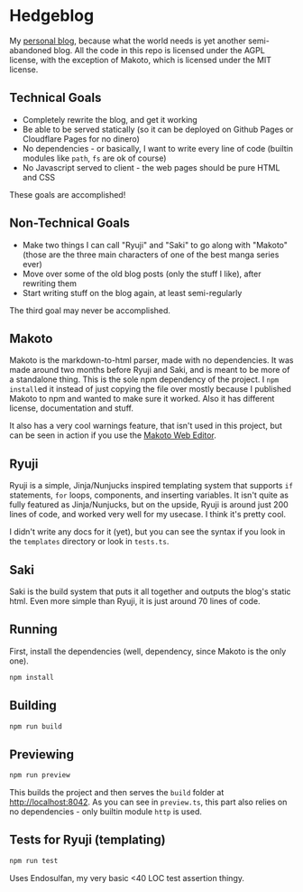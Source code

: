 # Hedgeblog
My [personal blog](https://www.prussiafan.club), because what the world needs is yet another semi-abandoned blog. All the code in this repo is licensed under the AGPL license, with the exception of Makoto, which is licensed under the MIT license.

## Technical Goals
- Completely rewrite the blog, and get it working
- Be able to be served statically (so it can be deployed on Github Pages or Cloudflare Pages for no dinero)
- No dependencies - or basically, I want to write every line of code (builtin modules like `path`, `fs` are ok of course)
- No Javascript served to client - the web pages should be pure HTML and CSS

These goals are accomplished!

## Non-Technical Goals
- Make two things I can call "Ryuji" and "Saki" to go along with "Makoto" (those are the three main characters of one of the best manga series ever)
- Move over some of the old blog posts (only the stuff I like), after rewriting them
- Start writing stuff on the blog again, at least semi-regularly

The third goal may never be accomplished.

## Makoto
Makoto is the markdown-to-html parser, made with no dependencies. It was made around two months before Ryuji and Saki, and is meant to be more of a standalone thing. This is the sole npm dependency of the project. I `npm install`ed it instead of just copying the file over mostly because I published Makoto to npm and wanted to make sure it worked. Also it has different license, documentation and stuff.

It also has a very cool warnings feature, that isn't used in this project, but can be seen in action if you use the [Makoto Web Editor](https://makoto.prussia.dev).

## Ryuji
Ryuji is a simple, Jinja/Nunjucks inspired templating system that supports `if` statements, `for` loops, components, and inserting variables. It isn't quite as fully featured as Jinja/Nunjucks, but on the upside, Ryuji is around just 200 lines of code, and worked very well for my usecase. I think it's pretty cool.

I didn't write any docs for it (yet), but you can see the syntax if you look in the `templates` directory or look in `tests.ts`.

## Saki
Saki is the build system that puts it all together and outputs the blog's static html. Even more simple than Ryuji, it is just around 70 lines of code.

## Running
First, install the dependencies (well, dependency, since Makoto is the only one).

```bash
npm install
```

## Building
```bash
npm run build
```

## Previewing
```bash
npm run preview
```

This builds the project and then serves the `build` folder at [http://localhost:8042](http://localhost:8042). As you can see in `preview.ts`, this part also relies on no dependencies - only builtin module `http` is used.

## Tests for Ryuji (templating)
```bash
npm run test
```

Uses Endosulfan, my very basic <40 LOC test assertion thingy.
